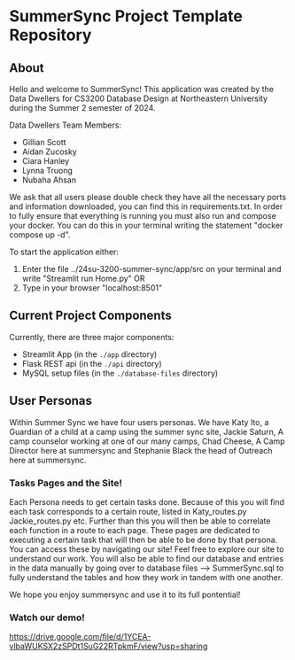 # SummerSync Project Template Repository

## About

Hello and welcome to SummerSync! This application was created by the Data Dwellers for CS3200 Database Design at Northeastern University during the Summer 2 semester of 2024. 

Data Dwellers Team Members:
- Gillian Scott
- Aidan Zucosky
- Ciara Hanley
- Lynna Truong
- Nubaha Ahsan

We ask that all users please double check they have all the necessary ports and information downloaded, you can find this in requirements.txt. In order to fully ensure that everything is running you must also run and compose your docker. You can do this in your terminal writing the statement "docker compose up -d". 

To start the application either:
1. Enter the file ../24su-3200-summer-sync/app/src on your terminal and write "Streamlit run Home.py"
  OR
2. Type in your browser "localhost:8501"

## Current Project Components

Currently, there are three major components:
- Streamlit App (in the `./app` directory)
- Flask REST api (in the `./api` directory)
- MySQL setup files (in the `./database-files` directory)

## User Personas

Within Summer Sync we have four users personas. We have Katy Ito, a Guardian of a child at a camp using the summer sync site, Jackie Saturn, A camp counselor working at one of our many camps, Chad Cheese, A Camp Director here at summersync and Stephanie Black the head of Outreach here at summersync. 

### Tasks Pages and the Site!

Each Persona needs to get certain tasks done. Because of this you will find each task corresponds to a certain route, listed in Katy_routes.py Jackie_routes.py etc. Further than this you will then be able to correlate each function in a route to each page. These pages are dedicated to executing a certain task that will then be able to be done by that persona. You can access these by navigating our site! Feel free to explore our site to understand our work. You will also be able to find our database and entries in the data manually by going over to database files --> SummerSync.sql to fully understand the tables and how they work in tandem with one another. 

We hope you enjoy summersync and use it to its full pontential! 

### Watch our demo!
https://drive.google.com/file/d/1YCEA-vlbaWUKSX2zSPDt1SuG22RTpkmF/view?usp=sharing

